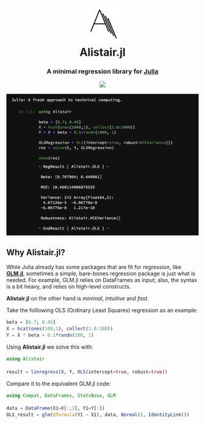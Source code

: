 

<h1 align="center">
  <br>
  <a href="https://github.com/giob1994/Alistair.jl"><img src="./assets/logo.png" alt="Alistair.jl" width="100"></a>
  <br>
  <a>Alistair.jl</a>
  <br>
</h1>

<h3 align="center">A minimal regression library for <a href="http://julialang.org" target="_blank">Julia</a></h3>
<p align="center">
<a href="https://travis-ci.org/giob1994/Alistair.jl">
 <img src="https://travis-ci.org/giob1994/Alistair.jl.svg?branch=master">
 </a>
 <br>
</p>

<p align="center">
 <img src="./assets/example.png" width="800">
</p>

## Why Alistair.jl?

While Julia already has some packages that are fit for regression, like **[GLM.jl](https://github.com/JuliaStats/GLM.jl)**, sometimes a simple, bare-bones regression package is just what is needed. For example, GLM.jl relies on DataFrames as input; also, the syntax is a bit heavy, and relies on high-level constructs.

**Alistair.jl** on the other hand is *minimal*, *intuitive* and *fast*.

Take the folllowing OLS (Ordinary Least Squares) regression as an example:

```julia
beta = [0.7; 0.45]
X = hcat(ones(100,1), collect(1.0:100))
Y = X * beta + 0.1*randn(100, 1)
```

Using **Alistair.jl** we solve this with:

```julia
using Alistair

result = linregress(X, Y, OLS(intercept=true, robust=true))
```

Compare it to the equivalent GLM.jl code:

```julia
using Compat, DataFrames, StatsBase, GLM

data = DataFrame(X1=X[:,2], Y1=Y[:])
OLS_result = glm(@formula(Y1 ~ X1), data, Normal(), IdentityLink())
```
